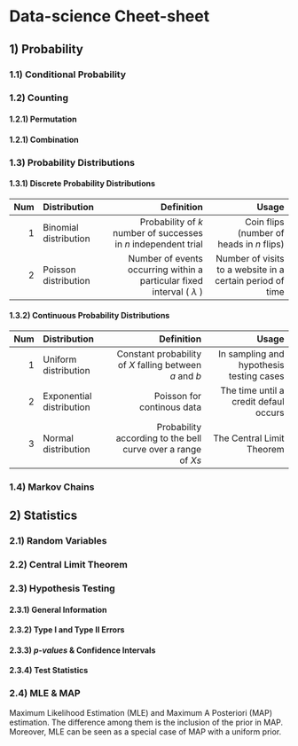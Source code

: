 # Data-science Cheet-sheet

## 1) Probability

### 1.1) Conditional Probability

### 1.2) Counting

#### 1.2.1) Permutation

#### 1.2.1) Combination

### 1.3) Probability Distributions

#### 1.3.1) Discrete Probability Distributions

| Num   | Distribution   | Definition | Usage |
|---:|:-------------|------------:|---------:|
|  1 | Binomial distribution |  Probability of *k* number of successes in *n* independent trial              |  Coin flips (number of heads in *n* flips)                  | 
|  2 | Poisson distribution  |  Number of events occurring within a particular fixed interval \( $\lambda$ \)    |  Number of visits to a website in a certain period of time    | 


#### 1.3.2) Continuous Probability Distributions

| Num   | Distribution   | Definition | Usage |
|---:|:-------------|------------:|---------:|
|  1 | Uniform distribution     | Constant probability of *X* falling between *a* and *b*      | In sampling and hypothesis testing cases  | 
|  2 | Exponential distribution | Poisson for continous data                                   | The time until a credit defaul occurs     |
|  3 | Normal distribution      | Probability according to the bell curve over a range of *Xs* | The Central Limit Theorem                 |


### 1.4) Markov Chains

## 2) Statistics

### 2.1) Random Variables

### 2.2) Central Limit Theorem

### 2.3) Hypothesis Testing

#### 2.3.1) General Information

#### 2.3.2) Type I and Type II Errors

#### 2.3.3) *p-values* & Confidence Intervals

#### 2.3.4) Test Statistics

### 2.4) MLE & MAP

Maximum Likelihood Estimation (MLE) and Maximum A Posteriori (MAP) estimation. The difference among them is the inclusion of the prior in MAP. Moreover, MLE can be seen as a special case of MAP with a uniform prior. 

